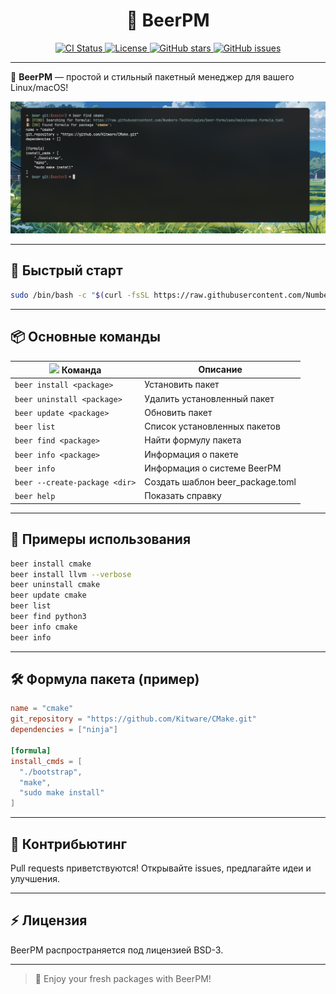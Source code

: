 
<h1 align="center">
  🍺 BeerPM
</h1>

<p align="center">
  <a href="https://github.com/Numbers-Technologies/Beer/actions">
    <img src="https://img.shields.io/github/actions/workflow/status/Numbers-Technologies/Beer/ci.yml?branch=main&label=CI" alt="CI Status"/>
  </a>
  <a href="https://github.com/Numbers-Technologies/Beer/blob/main/LICENSE">
    <img src="https://img.shields.io/github/license/Numbers-Technologies/Beer" alt="License"/>
  </a>
  <a href="https://github.com/Numbers-Technologies/Beer/stargazers">
    <img src="https://img.shields.io/github/stars/Numbers-Technologies/Beer?style=social" alt="GitHub stars"/>
  </a>
  <a href="https://github.com/Numbers-Technologies/Beer/issues">
    <img src="https://img.shields.io/github/issues/Numbers-Technologies/Beer" alt="GitHub issues"/>
  </a>
</p>

---

🍻 **BeerPM** — простой и стильный пакетный менеджер для вашего Linux/macOS!
<p align="center">
  <img src="./screenshot.png" alt="BeerPM Terminal Demo" width="600"/>
</p>





---

## 🚀 Быстрый старт

```sh
sudo /bin/bash -c "$(curl -fsSL https://raw.githubusercontent.com/Numbers-Technologies/Beer/refs/heads/main/install.sh)"
```

---

## 📦 Основные команды

| <img src="https://raw.githubusercontent.com/Numbers-Technologies/Beer/main/assets/svg/terminal.svg" width="18"/> Команда | Описание |
|-------------------------------------------|------------------------------------------|
| `beer install <package>`                  | Установить пакет                         |
| `beer uninstall <package>`                | Удалить установленный пакет              |
| `beer update <package>`                   | Обновить пакет                           |
| `beer list`                               | Список установленных пакетов             |
| `beer find <package>`                     | Найти формулу пакета                     |
| `beer info <package>`                     | Информация о пакете                      |
| `beer info`                               | Информация о системе BeerPM              |
| `beer --create-package <dir>`             | Создать шаблон beer_package.toml          |
| `beer help`                               | Показать справку                         |



---

## 🍺 Примеры использования

```sh
beer install cmake
beer install llvm --verbose
beer uninstall cmake
beer update cmake
beer list
beer find python3
beer info cmake
beer info
```

---

## 🛠️ Формула пакета (пример)

```toml
name = "cmake"
git_repository = "https://github.com/Kitware/CMake.git"
dependencies = ["ninja"]

[formula]
install_cmds = [
  "./bootstrap",
  "make",
  "sudo make install"
]
```

---

## 🤝 Контрибьютинг

Pull requests приветствуются! Открывайте issues, предлагайте идеи и улучшения.

---

## ⚡️ Лицензия

BeerPM распространяется под лицензией BSD-3.

---

> 🍻 Enjoy your fresh packages with BeerPM!
